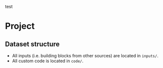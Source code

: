 test
# Project <insert name>

## Dataset structure

- All inputs (i.e. building blocks from other sources) are located in
  `inputs/`.
- All custom code is located in `code/`.
